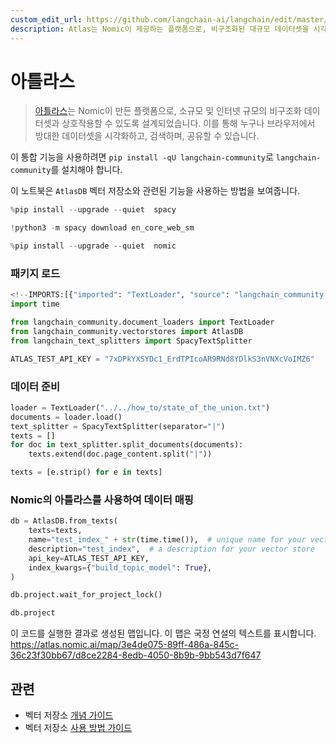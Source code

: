```yaml
---
custom_edit_url: https://github.com/langchain-ai/langchain/edit/master/docs/docs/integrations/vectorstores/atlas.ipynb
description: Atlas는 Nomic이 제공하는 플랫폼으로, 비구조화된 대규모 데이터셋을 시각화하고 검색하며 공유할 수 있게 해줍니다.
---
```


# 아틀라스

> [아틀라스](https://docs.nomic.ai/index.html)는 Nomic이 만든 플랫폼으로, 소규모 및 인터넷 규모의 비구조화 데이터셋과 상호작용할 수 있도록 설계되었습니다. 이를 통해 누구나 브라우저에서 방대한 데이터셋을 시각화하고, 검색하며, 공유할 수 있습니다.

이 통합 기능을 사용하려면 `pip install -qU langchain-community`로 `langchain-community`를 설치해야 합니다.

이 노트북은 `AtlasDB` 벡터 저장소와 관련된 기능을 사용하는 방법을 보여줍니다.

```python
%pip install --upgrade --quiet  spacy
```


```python
!python3 -m spacy download en_core_web_sm
```


```python
%pip install --upgrade --quiet  nomic
```


### 패키지 로드

```python
<!--IMPORTS:[{"imported": "TextLoader", "source": "langchain_community.document_loaders", "docs": "https://api.python.langchain.com/en/latest/document_loaders/langchain_community.document_loaders.text.TextLoader.html", "title": "Atlas"}, {"imported": "AtlasDB", "source": "langchain_community.vectorstores", "docs": "https://api.python.langchain.com/en/latest/vectorstores/langchain_community.vectorstores.atlas.AtlasDB.html", "title": "Atlas"}, {"imported": "SpacyTextSplitter", "source": "langchain_text_splitters", "docs": "https://api.python.langchain.com/en/latest/spacy/langchain_text_splitters.spacy.SpacyTextSplitter.html", "title": "Atlas"}]-->
import time

from langchain_community.document_loaders import TextLoader
from langchain_community.vectorstores import AtlasDB
from langchain_text_splitters import SpacyTextSplitter
```


```python
ATLAS_TEST_API_KEY = "7xDPkYXSYDc1_ErdTPIcoAR9RNd8YDlkS3nVNXcVoIMZ6"
```


### 데이터 준비

```python
loader = TextLoader("../../how_to/state_of_the_union.txt")
documents = loader.load()
text_splitter = SpacyTextSplitter(separator="|")
texts = []
for doc in text_splitter.split_documents(documents):
    texts.extend(doc.page_content.split("|"))

texts = [e.strip() for e in texts]
```


### Nomic의 아틀라스를 사용하여 데이터 매핑

```python
db = AtlasDB.from_texts(
    texts=texts,
    name="test_index_" + str(time.time()),  # unique name for your vector store
    description="test_index",  # a description for your vector store
    api_key=ATLAS_TEST_API_KEY,
    index_kwargs={"build_topic_model": True},
)
```


```python
db.project.wait_for_project_lock()
```


```python
db.project
```


이 코드를 실행한 결과로 생성된 맵입니다. 이 맵은 국정 연설의 텍스트를 표시합니다.
https://atlas.nomic.ai/map/3e4de075-89ff-486a-845c-36c23f30bb67/d8ce2284-8edb-4050-8b9b-9bb543d7f647

## 관련

- 벡터 저장소 [개념 가이드](/docs/concepts/#vector-stores)
- 벡터 저장소 [사용 방법 가이드](/docs/how_to/#vector-stores)